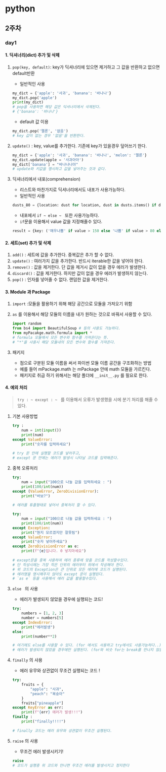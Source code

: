 # python

## 2주차

### day1

#### 1. 딕셔너리(dict) 추가 및 삭제

1. `pop(key, default)`: key가 딕셔너리에 있으면 제거하고 그 값을 반환하고 없으면 default반환

   - 일반적인 사용

   ```python
   my_dict = {'apple': '사과', 'banana': '바나나'}
   my_dict.pop('apple')
   print(my_dict)
   # pop을 사용하면 해당 값은 딕셔너리에서 삭제된다.
   # {'banana': '바나나'}
   ```

   - default 값 이용

   ```python
   my_dict.pop('멜론', '없음')
   # key 값이 없는 경우 '없음'을 반환한다.
   ```

2. `update()` : key, value를 추가한다. 기존에 key가 있을경우 덮어쓰기 한다.

   ```python
   my_dict = {'apple': '사과', 'banana': '바나나', 'melon': '멜론'}
   my_dict.update(apple = '사과아아')
   my_dict['banana'] = "바나나나아"
   # update와 키값을 명시하고 값을 넣어주는 것과 같다.
   ```

3. 딕셔너리에서 내포(comprehension)

   - 리스트와 마찬가지로 딕셔너리에서도 내포가 사용가능하다.
   - 일반적인 사용

   ```python
   dusts_80 = {location: dust for location, dust in dusts.items() if dust > 80}
   ```

   - 내포에서 `if ~ else ~ ` 또한 사용가능하다.
   - `if`문을 이용해서 value 값을 지정해줄수 있다.

   ```python
   result = {key: ('매우나쁨' if value > 150 else '나쁨' if value > 80 else '보통')for key, value in dusts.items()}
   ```



#### 2. 세트(set) 추가 및 삭제

1. `add()` : 세트에 값을 추가한다. 중복값은 추가 할 수 없다.
2. `update()` : 여러가지 값을 추가한다. 반드시 iterable한 값을 넣어야 한다.
3. `remove()` : 값을 제거한다. 단 값을 제거시 값이 없을 경우 에러가 발생한다.
4. `discard()` : 값을 제거한다. 하지만 값이 없을 경우 에러가 발생하지 않는다.
5. `pop()` : 인자를 넣어줄 수 없다. 랜덤한 값을 제거한다.



#### 3. Module 과 Package

1. `import` :모듈을 활용하기 위해 해당 공간으로 모듈을 가져오기 위함

2. ` as ` 를 이용해서 해당 모듈의 이름을 내가 원하는 것으로 바꿔서 사용할 수 있다.

   ```python
   import random
   from bs4 import BeautifulSoup # 등의 사용도 가능하다.
   from myPacakge.math.formula import * 
   # formula 모듈에서 모든 변수와 함수를 가져온다는 뜻.
   # "*"을 사용시 해당 모듈내의 모든 변수와 함수를 가져온다.
   ```

2. 패키지
   - 점으로 구분된 모듈 이름을 써서 파이썬 모듈 이름 공간을 구조화하는 방법
   - 예를 들어 mPackage.math 는 mPackage 안에 math 모듈을 가르킨다.
   - 패키지로 취급 하기 위해서는 해당 폴더에 `__init__.py` 를 필요로 한다.

#### 4. 예외 처리

>  `try : ~ except : ~ ` 를 이용해서 오류가 발생했을 시에 분기 처리를 해줄 수 있다.

1. 기본 사용방법

   ```python
   try : 
       num = int(input())
       print(num)
   except ValueError:
       print("숫자를 입력하세요")
       
   # try 문 안에 실행할 코드를 넣어주고, 
   # except 문 안에는 에러가 발생시 나타날 코드를 입력해준다.
   ```

2. 중복 오류처리

   ```python
   try:
       num = input("100으로 나눌 값을 입력하세요 : ")
       print(100/int(num))
   except (ValueError, ZeroDivisionError):
       print("바보?")
       
   # 에러를 튜플형태로 넣어서 중복처리 할 수 있다.
   
   try:
       num = input("100으로 나눌 값을 입력하세요 : ")
       print(100/int(num))
   except Exception:
       print("뭔지 모르겠지만 잘못됨")
   except ValueError:
       print("숫자 넣어주세요")
   except ZeroDivisionError as e:
       print(f"{e}입니다. 0 넣지마세요")
       
   # except문을 중복 사용하여 에러 종류에 맞춤 코드를 작성할수있다.
   # 단 작성시에는 가장 작은 단위의 에러부터 위에서 작성해야 한다.
   # 위 코드의 Exception은 큰 단위로 모든 에러에 코드가 실행된다.
   # 에러명을 명시해주지 않아도 except 문이 실행된다.
   # `as e` 등을 사용해서 에러 값을 활용할수있다.
   ```

3. `else ` 의 사용

   - 에러가 발생되지 않았을 경우에 실행되는 코드!

   ```python
   try:
       numbers = [1, 2, 3]
       number = numbers[5]
   except IndexError:
       print("에러발생")
   else:
       print(number**2)
   
   # 여기에도 else를 사용할 수 있다. (for 에서도 사용하고 try에서도 사용가능하다..)
   # 에러가 발생되지 않았을 경우에만 실행된다. (for와 비슷 for는 break를 만나지 않을 시 실행)
   ```

4. `finally` 의 사용

   - 에러 유무와 상관없이 무조건 실행되는 코드 ! 

   ```python
   try:
       fruits = {
           "apple": "사과",
           "peach": "복숭아"
       }
       fruits["pineapple"]
   except KeyError as err:
       print(f"{err} 에러가 발생!!!")
   finally : 
       print("finally!!!!")
       
   # finally 코드는 에러 유무와 상관없이 무조건 실행된다.
   ```

5. `raise` 의 사용

   - 무조건 에러 발생시키기! 

   ```python
   raise
   # 코드가 실행중 위 코드와 만나면 무조건 에러를 발생시키고 정지한다
   ```

   